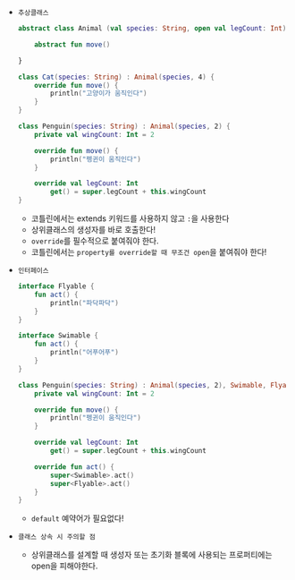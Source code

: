 - `추상클래스`
    
    ```kotlin
    abstract class Animal (val species: String, open val legCount: Int) {
    
    	abstract fun move()
    
    }
    
    class Cat(species: String) : Animal(species, 4) {
    	override fun move() {
    		println("고양이가 움직인다")
    	}
    }
    
    class Penguin(species: String) : Animal(species, 2) {
    	private val wingCount: Int = 2
    
    	override fun move() {
    		println("펭귄이 움직인다")
    	}
    
    	override val legCount: Int
    		get() = super.legCount + this.wingCount
    }
    ```
    
    - 코틀린에서는 extends 키워드를 사용하지 않고 `:`을 사용한다
    - 상위클래스의 생성자를 바로 호출한다!
    - `override`를 필수적으로 붙여줘야 한다.
    - 코틀린에서는 `property를 override할 때 무조건 open`을 붙여줘야 한다!
- `인터페이스`
    
    ```kotlin
    interface Flyable {
    	fun act() {
    		println("파닥파닥")
    	}
    }
    
    interface Swimable {
    	fun act() {
    		println("어푸어푸")
    	}
    }
    
    class Penguin(species: String) : Animal(species, 2), Swimable, Flyable {
    	private val wingCount: Int = 2
    
    	override fun move() {
    		println("펭귄이 움직인다")
    	}
    
    	override val legCount: Int
    		get() = super.legCount + this.wingCount
    
    	override fun act() {
    		super<Swimable>.act()
    		super<Flyable>.act()
    	}
    }
    ```
    
    - `default` 예약어가 필요없다!
- `클래스 상속 시 주의할 점`
    - 상위클래스를 설계할 때 생성자 또는 초기화 블록에 사용되는 프로퍼티에는 open을 피해야한다.
